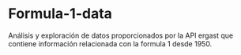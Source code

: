 # Formula-1-data

Análisis y exploración de datos proporcionados por la API ergast que contiene información relacionada con la formula 1 desde 1950.